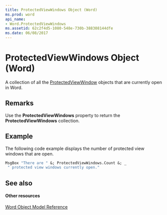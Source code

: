 ```yaml
---
title: ProtectedViewWindows Object (Word)
ms.prod: word
api_name:
- Word.ProtectedViewWindows
ms.assetid: 62c2f4d5-1080-548e-730b-388308144dfe
ms.date: 06/08/2017
---
```



# ProtectedViewWindows Object (Word)

A collection of all the [ProtectedViewWindow](protectedviewwindow-object-word.md) objects that are currently open in Word.


## Remarks

Use the  **ProtectedViewWindows** property to return the **ProtectedViewWindows** collection.


## Example

The following code example displays the number of protected view windows that are open.


```vb
MsgBox "There are " &; ProtectedViewWindows.Count &; _ 
 " protected view windows currently open."
```


## See also


#### Other resources


[Word Object Model Reference](http://msdn.microsoft.com/library/be452561-b436-bb9b-6f94-3faa9a74a6fd%28Office.15%29.aspx)


